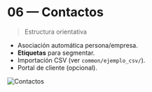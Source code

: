 # 06 — Contactos

> Estructura orientativa

- Asociación automática persona/empresa.
- **Etiquetas** para segmentar.
- Importación CSV (ver `common/ejemplo_csv/`).
- Portal de cliente (opcional).

![Contactos](../assets/img/06-contactos/paso01_contactos.png "Módulo Contactos")

